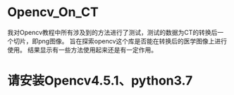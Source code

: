 # Opencv_On_CT
我对Opencv教程中所有涉及到的方法进行了测试，测试的数据为CT的转换后一个切片，即png图像。
旨在探索opencv这个库是否能在转换后的医学图像上进行使用。
结果显示有一些方法使用起来还是有一定作用。
# 请安装Opencv4.5.1、python3.7
